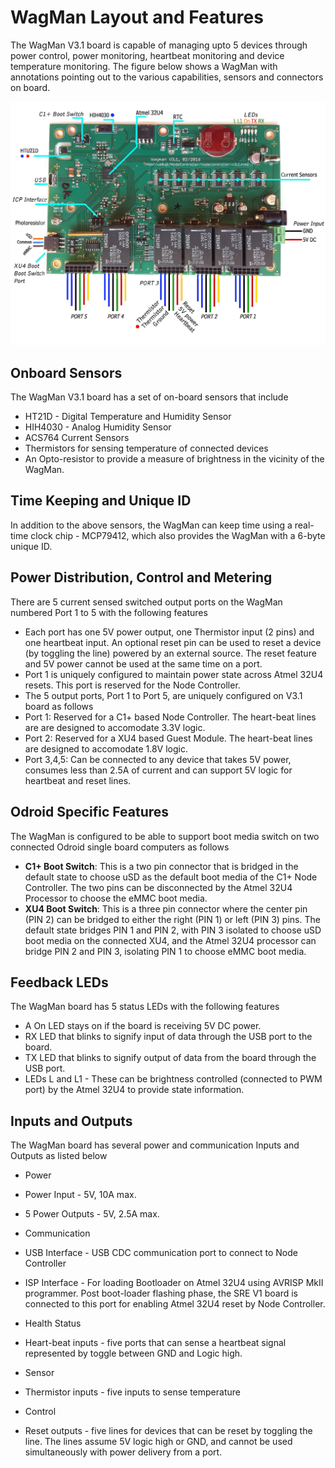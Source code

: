 # WagMan Layout and Features

The WagMan V3.1 board is capable of managing upto 5 devices through power control, power monitoring, 
heartbeat monitoring and device temperature monitoring. The figure below shows a WagMan with annotations 
pointing out to the various capabilities, sensors and connectors on board. 

<img src="./resources/WagmanAnnotated.jpg" width="640">

## Onboard Sensors

The WagMan V3.1 board has a set of on-board sensors that include
  * HT21D - Digital Temperature and Humidity Sensor
  * HIH4030 - Analog Humidity Sensor
  * ACS764 Current Sensors
  * Thermistors for sensing temperature of connected devices
  * An Opto-resistor to provide a measure of brightness in the vicinity of the WagMan. 

## Time Keeping and Unique ID

In addition to the above sensors, the WagMan can keep time using a real-time clock chip - MCP79412, 
which also provides the WagMan with a 6-byte unique ID. 

## Power Distribution, Control and Metering
There are 5 current sensed switched output ports on the WagMan numbered Port 1 to 5 with the following features

  * Each port has one 5V power output, one Thermistor input (2 pins) and one heartbeat input. An optional 
  reset pin can be used to reset a device (by toggling the line) powered by an external source. The reset 
  feature and 5V power cannot be used at the same time on a port. 
  * Port 1 is uniquely configured to maintain power state across Atmel 32U4 resets. This port is reserved for the 
  Node Controller.
  * The 5 output ports, Port 1 to Port 5, are uniquely configured on V3.1 board as follows 
   * Port 1: Reserved for a C1+ based Node Controller. The heart-beat lines are are designed to accomodate 3.3V logic. 
   * Port 2: Reserved for a XU4 based Guest Module. The heart-beat lines are designed to accomodate 1.8V logic. 
   * Port 3,4,5: Can be connected to any device that takes 5V power, consumes less than 2.5A of current and can support 5V logic for heartbeat and reset lines. 

## Odroid Specific Features

The WagMan is configured to be able to support boot media switch on two connected Odroid single board computers as follows
  * __C1+ Boot Switch__: This is a two pin connector that is bridged in the default state to choose uSD as the default boot 
  media of the C1+ Node Controller. The two pins can be disconnected by the Atmel 32U4 Processor to choose the eMMC boot media. 
  * __XU4 Boot Switch__: This is a three pin connector where the center pin (PIN 2) can be bridged to either the right (PIN 1) 
  or left (PIN 3) pins. The default state bridges PIN 1 and PIN 2, with PIN 3 isolated to choose uSD boot media on the connected XU4, and the 
  Atmel 32U4 processor can bridge PIN 2 and PIN 3, isolating PIN 1 to choose eMMC boot media. 

## Feedback LEDs
The WagMan board has 5 status LEDs with the following features
  * A On LED stays on if the board is receiving 5V DC power. 
  * RX LED that blinks to signify input of data through the USB port to the board. 
  * TX LED that blinks to signify output of data from the board through the USB port. 
  * LEDs L and L1 - These can be brightness controlled (connected to PWM port) by the Atmel 32U4 to provide state information.

## Inputs and Outputs
 The WagMan board has several power and communication Inputs and Outputs as listed below
 
 * Power
  * Power Input - 5V, 10A max. 
  * 5 Power Outputs - 5V, 2.5A max.

 * Communication
  * USB Interface - USB CDC communication port to connect to Node Controller
  * ISP Interface - For loading Bootloader on Atmel 32U4 using AVRISP MkII programmer. Post boot-loader flashing phase, the SRE V1 board is connected to this port for enabling Atmel 32U4 reset by Node Controller. 

 * Health Status
  * Heart-beat inputs - five ports that can sense a heartbeat signal represented by toggle between GND and Logic high.

 * Sensor
  * Thermistor inputs - five inputs to sense temperature

 * Control 
  * Reset outputs - five lines for devices that can be reset by toggling the line. The lines assume 5V logic high or GND, and 
    cannot be used simultaneously with power delivery from a port.  






